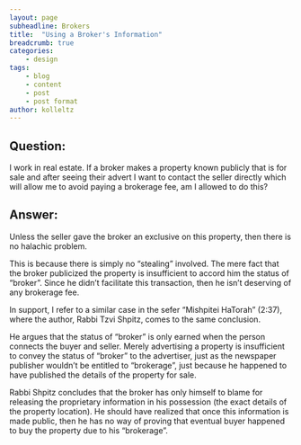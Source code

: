 ```yaml
---
layout: page
subheadline: Brokers
title:  "Using a Broker's Information"
breadcrumb: true
categories:
    - design
tags:
    - blog
    - content
    - post
    - post format
author: kolleltz
---
```

## Question:

 

I work in real estate. If a broker makes a property known publicly that is for sale and after seeing their advert I want to contact the seller directly which will allow me to avoid paying a brokerage fee, am I allowed to do this?


## Answer:


Unless the seller gave the broker an exclusive on this property, then there is no halachic problem.

 

This is because there is simply no “stealing” involved. The mere fact that the broker publicized the property is insufficient to accord him the status of “broker”. Since he didn’t facilitate this transaction, then he isn’t deserving of any brokerage fee.

 

In support, I refer to a similar case in the sefer “Mishpitei HaTorah” (2:37), where the author, Rabbi Tzvi Shpitz, comes to the same conclusion.

 

He argues that the status of “broker” is only earned when the person connects the buyer and seller. Merely advertising a property is insufficient to convey the status of “broker” to the advertiser, just as the newspaper publisher wouldn’t be entitled to “brokerage”, just because he happened to have published the details of the property for sale.

 

Rabbi Shpitz concludes that the broker has only himself to blame for releasing the proprietary information in his possession (the exact details of the property location). He should have realized that once this information is made public, then he has no way of proving that eventual buyer happened to buy the property due to his “brokerage”.
	

